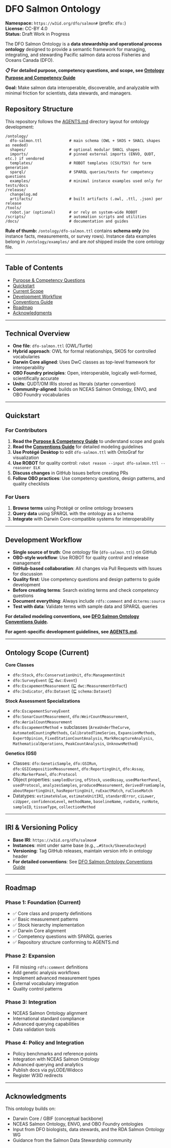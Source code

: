 # DFO Salmon Ontology

**Namespace:** `https://w3id.org/dfo/salmon#` (prefix: `dfo:`)  
**License:** CC-BY 4.0  
**Status:** Draft Work in Progress

The DFO Salmon Ontology is a **data stewardship and operational process ontology** designed to provide a semantic framework for managing, integrating, and stewarding Pacific salmon data across Fisheries and Oceans Canada (DFO).

**📋 For detailed purpose, competency questions, and scope, see [Ontology Purpose and Competency Guide](docs/COMPETENCY_QUESTIONS.md)**

**Goal:** Make salmon data interoperable, discoverable, and analyzable with minimal friction for scientists, data stewards, and managers.

## Repository Structure

This repository follows the [AGENTS.md](AGENTS.md) directory layout for ontology development:

```
/ontology/
  dfo-salmon.ttl            # main schema (OWL + SKOS + SHACL shapes as needed)
  shapes/                   # optional modular SHACL shapes
  imports/                  # pinned external imports (ENVO, QUDT, etc.) if vendored
  templates/                # ROBOT templates (CSV/TSV) for term generation
  sparql/                   # SPARQL queries/tests for competency questions
  examples/                 # minimal instance examples used only for tests/docs
/release/
  changelog.md
  artifacts/                # built artifacts (.owl, .ttl, .json) per release
/tools/
  robot.jar (optional)      # or rely on system-wide ROBOT
/scripts/                   # automation scripts and utilities
/docs/                      # documentation and guides
```

**Rule of thumb:** `/ontology/dfo-salmon.ttl` contains **schema only** (no instance facts, measurements, or survey rows). Instance data examples belong in `/ontology/examples/` and are *not* shipped inside the core ontology file.

---

## Table of Contents

- [Purpose & Competency Questions](docs/COMPETENCY_QUESTIONS.md)
- [Quickstart](#quickstart)
- [Current Scope](#ontology-scope-current)
- [Development Workflow](#contribution-workflow)
- [Conventions Guide](docs/CONVENTIONS.md)
- [Roadmap](#roadmap)
- [Acknowledgments](#acknowledgments)

---

## Technical Overview

- **One file**: `dfo-salmon.ttl` (OWL/Turtle)
- **Hybrid approach**: OWL for formal relationships, SKOS for controlled vocabularies
- **Darwin Core aligned**: Uses DwC classes as top-level framework for interoperability
- **OBO Foundry principles**: Open, interoperable, logically well-formed, scientifically accurate
- **Units**: QUDT/OM IRIs stored as literals (starter convention)
- **Community-aligned**: builds on NCEAS Salmon Ontology, ENVO, and OBO Foundry vocabularies

---

## Quickstart

### For Contributors
1. **Read the [Purpose & Competency Guide](docs/COMPETENCY_QUESTIONS.md)** to understand scope and goals
2. **Read the [Conventions Guide](docs/CONVENTIONS.md)** for detailed modeling guidelines
3. **Use Protégé Desktop** to edit `dfo-salmon.ttl` with OntoGraf for visualization
4. **Use ROBOT** for quality control: `robot reason --input dfo-salmon.ttl --reasoner ELK`
5. **Discuss changes** in GitHub Issues before creating PRs
6. **Follow OBO practices**: Use competency questions, design patterns, and quality checklists

### For Users
1. **Browse terms** using Protégé or online ontology browsers
2. **Query data** using SPARQL with the ontology as a schema
3. **Integrate** with Darwin Core-compatible systems for interoperability

---

## Development Workflow

- **Single source of truth**: One ontology file (`dfo-salmon.ttl`) on GitHub
- **OBO-style workflow**: Use ROBOT for quality control and release management
- **GitHub-based collaboration**: All changes via Pull Requests with Issues for discussion
- **Quality first**: Use competency questions and design patterns to guide development
- **Before creating terms**: Search existing terms and check competency questions
- **Document everything**: Always include `rdfs:comment` and `dcterms:source`
- **Test with data**: Validate terms with sample data and SPARQL queries

**For detailed modeling conventions, see [DFO Salmon Ontology Conventions Guide](docs/CONVENTIONS.md).**

**For agent-specific development guidelines, see [AGENTS.md](AGENTS.md).**

---

## Ontology Scope (Current)

**Core Classes**

- `dfo:Stock`, `dfo:ConservationUnit`, `dfo:ManagementUnit`
- `dfo:SurveyEvent` (⊑ `dwc:Event`)
- `dfo:EscapementMeasurement` (⊑ `dwc:MeasurementOrFact`)
- `dfo:Indicator`, `dfo:Dataset` (⊑ `schema:Dataset`)

**Stock Assessment Specializations**

- `dfo:EscapementSurveyEvent`
- `dfo:SonarCountMeasurement`, `dfo:WeirCountMeasurement`, `dfo:AerialCountMeasurement`
- `dfo:EscapementMethod` + subclasses (`AreaUnderTheCurve`, `AutomatedCountingMethods`, `CalibratedTimeSeries`, `ExpansionMethods`, `ExpertOpinion`, `FixedStationCountAnalysis`, `MarkRecaptureAnalysis`, `MathematicalOperations`, `PeakCountAnalysis`, `UnknownMethod`)

**Genetics (GSI)**

- Classes: `dfo:GeneticSample`, `dfo:GSIRun`, `dfo:GSICompositionMeasurement`, `dfo:ReportingUnit`, `dfo:Assay`, `dfo:MarkerPanel`, `dfo:Protocol`
- Object properties: `sampledDuring`, `ofStock`, `usedAssay`, `usedMarkerPanel`, `usedProtocol`, `analyzesSamples`, `producedMeasurement`, `derivedFromSample`, `aboutReportingUnit`, `hasReportingUnit`, `ruExactMatch`, `ruCloseMatch`
- Datatypes: `estimateValue`, `estimateUnitIRI`, `standardError`, `ciLower`, `ciUpper`, `confidenceLevel`, `methodName`, `baselineName`, `runDate`, `runNote`, `sampleID`, `tissueType`, `collectionMethod`

---

## IRI & Versioning Policy

- **Base IRI**: `https://w3id.org/dfo/salmon#`
- **Instances**: mint under same base (e.g., `…#Stock/SkeenaSockeye`)
- **Versioning**: Tag GitHub releases, maintain version info in ontology header
- **For detailed conventions**: See [DFO Salmon Ontology Conventions Guide](docs/CONVENTIONS.md)

---

## Roadmap

### Phase 1: Foundation (Current)
- ✅ Core class and property definitions
- ✅ Basic measurement patterns
- ✅ Stock hierarchy implementation
- ✅ Darwin Core alignment
- ✅ Competency questions with SPARQL queries
- ✅ Repository structure conforming to AGENTS.md

### Phase 2: Expansion
- Fill missing `rdfs:comment` definitions
- Add genetic analysis workflows
- Implement advanced measurement types
- External vocabulary integration
- Quality control patterns

### Phase 3: Integration
- NCEAS Salmon Ontology alignment
- International standard compliance
- Advanced querying capabilities
- Data validation tools

### Phase 4: Policy and Integration
- Policy benchmarks and reference points
- Integration with NCEAS Salmon Ontology
- Advanced querying and analytics
- Publish docs via pyLODE/Widoco
- Register W3ID redirects

---

## Acknowledgments

This ontology builds on:

- Darwin Core / GBIF (conceptual backbone)
- NCEAS Salmon Ontology, ENVO, and OBO Foundry ontologies
- Input from DFO biologists, data stewards, and the RDA Salmon Ontology WG
- Guidance from the Salmon Data Stewardship community
